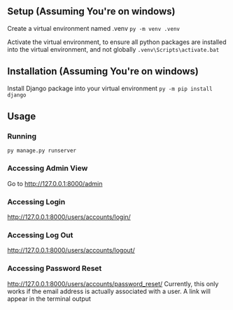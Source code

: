## Setup (Assuming You're on windows)

Create a virtual environment named .venv
`py -m venv .venv`

Activate the virtual environment, to ensure all python packages are installed into the virtual environment, and not globally
`.venv\Scripts\activate.bat`

## Installation (Assuming You're on windows)

Install Django package into your virtual environment
`py -m pip install django`

## Usage

### Running

`py manage.py runserver`

### Accessing Admin View

Go to http://127.0.0.1:8000/admin

### Accessing Login

http://127.0.0.1:8000/users/accounts/login/

### Accessing Log Out

http://127.0.0.1:8000/users/accounts/logout/

### Accessing Password Reset

http://127.0.0.1:8000/users/accounts/password_reset/
Currently, this only works if the email address is actually associated with a user. A link will appear in the terminal output
